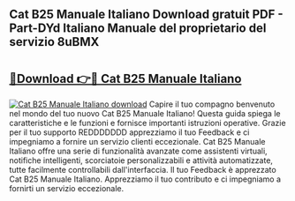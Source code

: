 ## Cat B25 Manuale Italiano Download gratuit PDF - Part-DYd Italiano Manuale del proprietario del servizio 8uBMX

# <h2><a href="http://dffeiu.blite.top/?on=Cat+B25+Manuale+Italiano">🔗Download 👉🔴 Cat B25 Manuale Italiano</a></h2>

[![Cat B25 Manuale Italiano download](https://i.imgur.com/lujVjoI.png)](http://dffeiu.blite.top/?on=Cat+B25+Manuale+Italiano)
Capire il tuo compagno benvenuto nel mondo del tuo nuovo Cat B25 Manuale Italiano! Questa guida spiega le caratteristiche e le funzioni e fornisce importanti istruzioni operative. Grazie per il tuo supporto REDDDDDDD apprezziamo il tuo Feedback e ci impegniamo a fornire un servizio clienti eccezionale. Cat B25 Manuale Italiano offre una serie di funzionalità avanzate come assistenti virtuali, notifiche intelligenti, scorciatoie personalizzabili e attività automatizzate, tutte facilmente controllabili dall'interfaccia. Il tuo Feedback è apprezzato Cat B25 Manuale Italiano. Apprezziamo il tuo contributo e ci impegniamo a fornirti un servizio eccezionale.
